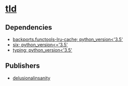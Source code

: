 # [tld](https://pypi.org/project/tld)

## Dependencies
- [backports.functools-lru-cache; python_version<'3.5'](packages/b/backports.functools-lru-cache.md)
- [six; python_version<='3.5'](packages/s/six.md)
- [typing; python_version<'3.5'](packages/t/typing.md)



## Publishers
- [delusionalinsanity](https://pypi.org/user/delusionalinsanity)

